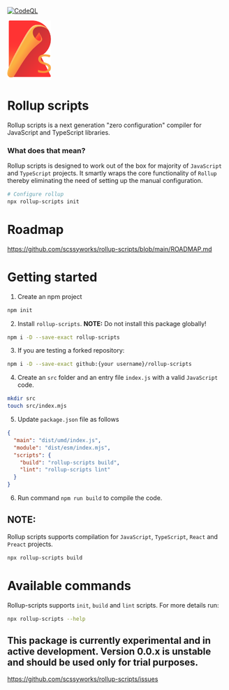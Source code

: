 [![CodeQL](https://github.com/scssyworks/rollup-scripts/actions/workflows/codeql.yml/badge.svg)](https://github.com/scssyworks/rollup-scripts/actions/workflows/codeql.yml)

<img src="./logo/rollup-scripts.svg" width="100px" />

# Rollup scripts

Rollup scripts is a next generation "zero configuration" compiler for JavaScript
and TypeScript libraries.

### What does that mean?

Rollup scripts is designed to work out of the box for majority of `JavaScript`
and `TypeScript` projects. It smartly wraps the core functionality of `Rollup`
thereby eliminating the need of setting up the manual configuration.

```sh
# Configure rollup
npx rollup-scripts init
```

# Roadmap

https://github.com/scssyworks/rollup-scripts/blob/main/ROADMAP.md

# Getting started

1. Create an npm project

```sh
npm init
```

2. Install `rollup-scripts`. **NOTE:** Do not install this package globally!

```sh
npm i -D --save-exact rollup-scripts
```

3. If you are testing a forked repository:

```sh
npm i -D --save-exact github:{your username}/rollup-scripts
```

4. Create an `src` folder and an entry file `index.js` with a valid `JavaScript`
   code.

```sh
mkdir src
touch src/index.mjs
```

5. Update `package.json` file as follows

```json
{
  "main": "dist/umd/index.js",
  "module": "dist/esm/index.mjs",
  "scripts": {
    "build": "rollup-scripts build",
    "lint": "rollup-scripts lint"
  }
}
```

6. Run command `npm run build` to compile the code.

## NOTE:

Rollup scripts supports compilation for `JavaScript`, `TypeScript`, `React` and
`Preact` projects.

```sh
npx rollup-scripts build
```

# Available commands

Rollup-scripts supports `init`, `build` and `lint` scripts. For more details
run:

```sh
npx rollup-scripts --help
```

## This package is currently experimental and in active development. Version 0.0.x is unstable and should be used only for trial purposes.

https://github.com/scssyworks/rollup-scripts/issues
